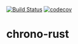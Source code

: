 [![Build Status](https://travis-ci.com/Edelstadt/chrono-rust.svg?token=ku4kkMAzYNwfvpaCEVqL&branch=master)](https://travis-ci.com/Edelstadt/chrono-rust)
[![codecov](https://codecov.io/gh/Edelstadt/chrono-rust/branch/master/graph/badge.svg)](https://codecov.io/gh/Edelstadt/chrono-rust)

# chrono-rust
